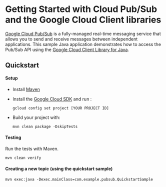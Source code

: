 # Getting Started with Cloud Pub/Sub and the Google Cloud Client libraries

[Google Cloud Pub/Sub][pubsub] is a fully-managed real-time messaging service that allows you to
send and receive messages between independent applications.
This sample Java application demonstrates how to access the Pub/Sub API using
the [Google Cloud Client Library for Java][google-cloud-java].

[pubsub]: https://cloud.google.com/pubsub/
[google-cloud-java]: https://github.com/GoogleCloudPlatform/google-cloud-java

## Quickstart

#### Setup
- Install [Maven](http://maven.apache.org/) <p>
- Install the [Google Cloud SDK](https://cloud.google.com/sdk/) and run :


      gcloud config set project [YOUR PROJECT ID]


- Build your project with:


	  mvn clean package -DskipTests

#### Testing

Run the tests with Maven.

    mvn clean verify

#### Creating a new topic (using the quickstart sample)

    mvn exec:java -Dexec.mainClass=com.example.pubsub.QuickstartSample
